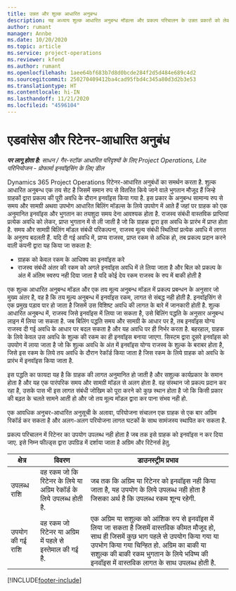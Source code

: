 ```yaml
---
title: उन्नत और शुल्क आधारित अनुबन्ध
description: यह अध्याय शुल्क आधारित अनुबन्ध मॉडल्स और प्रकल्प परिचालन के उन्नत प्रकारों को लेकर जानकारी प्रदान करता है.
author: rumant
manager: Annbe
ms.date: 10/20/2020
ms.topic: article
ms.service: project-operations
ms.reviewer: kfend
ms.author: rumant
ms.openlocfilehash: 1aee64bf683b7d8d0bcde284f2d5d484e689c4d2
ms.sourcegitcommit: 250270409412ba4cad95fbd4c345a80d3d2b3e53
ms.translationtype: HT
ms.contentlocale: hi-IN
ms.lasthandoff: 11/21/2020
ms.locfileid: "4596104"
---
```

# <a name="advances-and-retainer-based-contracts"></a>एडवांसेस और रिटेनर-आधारित अनुबंध


_**पर लागू होता है:** साधन / गैर-स्टॉक आधारित परिदृश्यों के लिए Project Operations, Lite परिनियोजन - प्रोफार्मा इनवॉइसिंग के लिए डील_

Dynamics 365 Project Operations रिटेनर-आधारित अनुबंधों का समर्थन करता है. शुल्क आधारित अनुबन्ध एक तय सेट है जिसमें समान रुप से वितरित किये जाने वाले भुगतान मौजूद हैं जिन्हे ग्राहकों द्वारा प्रकल्प की पूरी अवधि के दौरान इनवॉइस किया गया है. इस प्रकार के अनुबन्ध सामान्य रुप से समय और सामग्री अथवा उपभोग आधारित बिलिंग मॉडल्स के लिये उपयोग में आते हैं जहां पर ग्राहक को एक अनुमानित इनवॉइस और भुगतान का तयशुदा समय देना आवश्यक होता है. राजस्व संबंधी वास्तविक प्राप्तियां प्रत्येक अवधि को लेकर, प्राप्त भुगतान में से ली जाती है जो कि ग्राहक द्वारा इस अवधि के प्रारंभ में प्राप्त होता है. समय और सामग्री बिलिंग मॉडल संबंधी परिकल्पना, राजस्व मूल्य संबंधी स्थितियां प्रत्येक अवधि में लागत के अनुरुप बदलती हैं. यदि दी गई अवधि में, प्राप्य राजस्व, प्राप्त रकम से अधिक हो, तब प्रकल्प प्रदान करने वाली कंपनी द्वारा यह किया जा सकता है:

- ग्राहक को केवल रकम के आधिक्य का इनवॉइस करे 
- राजस्व संबंधी अंतर की रकम को अगले इनवॉइस अवधि में ले लिया जाता है और बिल को प्रकल्प के अंत में अंतिम स्वरुप नही दिया जाता है यदि कोई देय रकम राजस्व के रुप में बाकी होती है

एक शुल्क आधारित अनुबन्ध मॉडल और एक तय मूल्य अनुबन्ध मॉडल में प्रकल्प प्रबन्धन के अनुसार जो मुख्य अंतर है, वह है कि तय मूल्य अनुबन्ध में इनवॉइस रकम, लागत से संबद्ध नही होती है. इनवॉइसिंग से एक प्रमुख पड़ाव पार हो जाता है जिसमें उस विशिष्ट अवधि की लागत के बारे में जानकारी होती है. शुल्क आधारित अनुबन्ध में, राजस्व जिसे इनवॉइस में लिया जा सकता है, उसे बिलिंग पद्धति के अनुसार अनुबन्ध लाइन में लिया जा सकता है. जब बिलिंग पद्धति समय और सामग्री के आधार पर है, तब इनवॉइस योग्य राजस्व दी गई अवधि के आधार पर बदल सकता है और यह अवधि पर ही निर्भर करता है. बहरहाल, ग्राहक के लिये केवल उस अवधि के शुल्क की रकम का ही इनवॉइस बनाया जाएगा. सिस्टम द्वारा दूसरे इनवॉइस को उपयोग में लाया जाता है जो कि शुल्क अवधि के अंत में इनवॉइस योग्य राजस्व के शुल्क के बराबर होता है, जिसे इस रकम के लिये तय अवधि के दौरान रेकॉर्ड किया जाता है जिस रकम के लिये ग्राहक को अवधि के प्रारंभ में इनवॉइस किया जाता है.

इस पद्धति का फायदा यह है कि ग्राहक की लागत अनुमानित हो जाती है और सशुल्क कार्यप्रकार के समान होता है और यह एक पारंपरिक समय और सामग्री मॉडल से अलग होता है. वह संस्थान जो प्रकल्प प्रदान कर रहा है, उसके पास भी इस लागत संबंधी जोखिम को पूरा करने को कुछ स्थान होता है जो कि किसी प्रकार की बढ़त के चलते सामने आती हो और जो तय मूल्य मॉडल द्वारा कर पाना संभव नही हो.

एक आवधिक अनुचर-आधारित अनुसूची के अलावा, परियोजना संचालन एक ग्राहक से एक बार अग्रिम रिकॉर्ड कर सकता है और अलग-अलग परियोजना लागत घटकों के साथ सामंजस्य स्थापित कर सकता है.

प्रकल्प परिचालन में रिटेनर का उपयोग उपलब्ध नही होता है जब तक इसे ग्राहक को इनवॉइस न कर दिया जाए. इसे निम्न फील्ड्स द्वारा उपग्रिड में दर्शाया जाता है अग्रिम और रिटेनर्स हेतु.

| क्षेत्र | विवरण | डाउनस्ट्रीम प्रभाव |
| --- | --- | --- |
| उपलब्ध राशि | वह रकम जो कि रिटेनर के लिये या अग्रिम रेकॉर्ड के लिये उपलब्ध होती है. | जब तक कि अग्रिम या रिटेनर को इनवॉइस नही किया जाता है, यह उपयोग के लिये उपलब्ध नही होता है जिसका अर्थ है कि उपलब्ध रकम शून्य रहेगी. |
| उपयोग की गई राशि | वह रकम जो रिटेनर या अग्रिम में पहले से इस्तेमाल की गई है. | एक अग्रिम या सशुल्क को आंशिक रुप से इनवॉइस में लिया जा सकता है जिसमें वास्तविक कीमत मौजूद हो, साथ ही जिसमें कुछ भाग पहले से उपयोग किया गया या उपभोग किया गया चिन्हित हो. अग्रिम का बाकी या सशुल्क की बाकी रकम भुगतान के लिये भविष्य की इनवॉइस में वास्तविक लागत के साथ उपलब्ध होती है. |


[!INCLUDE[footer-include](../../includes/footer-banner.md)]